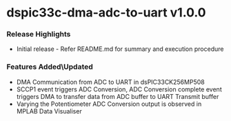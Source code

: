 # dspic33c-dma-adc-to-uart v1.0.0

### Release Highlights

- Initial release - Refer README.md for summary and execution procedure

### Features Added\Updated

- DMA Communication from ADC to UART in dsPIC33CK256MP508
- SCCP1 event triggers ADC Conversion, ADC Conversion complete event triggers DMA to transfer data from ADC buffer to UART Transmit buffer
- Varying the Potentiometer ADC Conversion output is observed in MPLAB Data Visualiser

